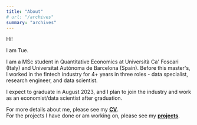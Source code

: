 ```yaml
---
title: "About"
# url: "/archives"
summary: "archives"
---
```


Hi!

I am Tue.

I am a MSc student in Quantitative Economics at Università Ca' Foscari (Italy) and Universitat Autònoma de Barcelona (Spain). Before this master's, I worked in the fintech industry for 4+ years in three roles - data specialist, research engineer, and data scientist. 

I expect to graduate in August 2023, and I plan to join the industry and work as an economist/data scientist after graduation.

For more details about me, please see my [**CV**](/cv).  
For the projects I have done or am working on, please see my [**projects**](/projects).